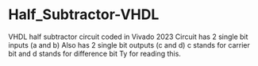 # Half_Subtractor-VHDL
VHDL half subtractor circuit coded in Vivado 2023
Circuit has 2 single bit inputs (a and b)
Also has 2 single bit outputs (c and d)
c stands for carrier bit and d stands for difference bit
Ty for reading this.
